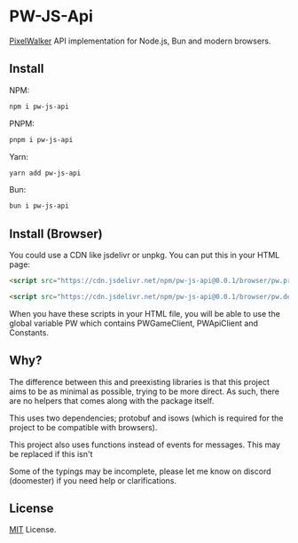 # PW-JS-Api

[PixelWalker](https://pixelwalker.net) API implementation for Node.js, Bun and modern browsers.

## Install

NPM:
```bash
npm i pw-js-api
```

PNPM:
```bash
pnpm i pw-js-api
```

Yarn:
```bash
yarn add pw-js-api
```

Bun:
```bash
bun i pw-js-api
```

## Install (Browser)

You could use a CDN like jsdelivr or unpkg. You can put this in your HTML page:

```html
<script src="https://cdn.jsdelivr.net/npm/pw-js-api@0.0.1/browser/pw.prod.js"></script>
```

```html
<script src="https://cdn.jsdelivr.net/npm/pw-js-api@0.0.1/browser/pw.dev.js"></script>
```

When you have these scripts in your HTML file, you will be able to use the global variable PW which contains PWGameClient, PWApiClient and Constants.

<!-- ## Example
[Example Bot Source Code](https://github.com/doomestee/PW-JS-Api/blob/main/examples/) -->

## Why?

The difference between this and preexisting libraries is that this project aims to be as minimal as possible, trying to be more direct. As such, there are no helpers that comes along with the package itself.

This uses two dependencies; protobuf and isows (which is required for the project to be compatible with browsers).

This project also uses functions instead of events for messages. This may be replaced if this isn't 

Some of the typings may be incomplete, please let me know on discord (doomester) if you need help or clarifications.

## License

[MIT](/LICENSE) License.